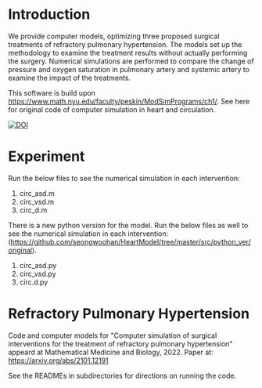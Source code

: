 # Introduction

We provide computer models, optimizing three proposed surgical treatments of refractory pulmonary hypertension. 
The models set up the methodology to examine the treatment results without actually performing the surgery. 
Numerical simulations are performed to compare the change of pressure and oxygen saturation in pulmonary artery and systemic artery to examine the impact of the treatments.

This software is build upon https://www.math.nyu.edu/faculty/peskin/ModSimPrograms/ch1/. 
See here for original code of computer simulation in heart and circulation.

<a href="https://doi.org/10.5281/zenodo.4265104"><img src="https://zenodo.org/badge/DOI/10.5281/zenodo.4265104.svg" alt="DOI"></a>

# Experiment

Run the below files to see the numerical simulation in each intervention:

1. circ_asd.m 
2. circ_vsd.m 
3. circ_d.m 

There is a new python version for the model. Run the below files as well to see the numerical simulation in each intervention:
(https://github.com/seongwoohan/HeartModel/tree/master/src/python_ver/original). 
1. circ_asd.py
2. circ_vsd.py
3. circ.d.py

# Refractory Pulmonary Hypertension

Code and computer models for "Computer simulation of surgical interventions for the treatment of refractory pulmonary hypertension" appeard at Mathematical Medicine and Biology, 2022. Paper at: https://arxiv.org/abs/2101.12191

See the READMEs in subdirectories for directions on running the code.
